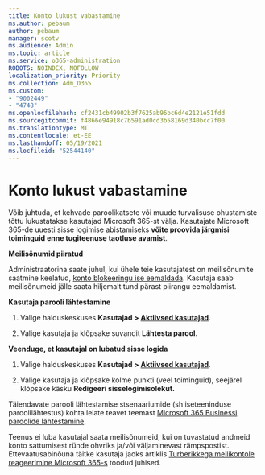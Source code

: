 ```yaml
---
title: Konto lukust vabastamine
ms.author: pebaum
author: pebaum
manager: scotv
ms.audience: Admin
ms.topic: article
ms.service: o365-administration
ROBOTS: NOINDEX, NOFOLLOW
localization_priority: Priority
ms.collection: Adm_O365
ms.custom:
- "9002449"
- "4748"
ms.openlocfilehash: cf2431cb49902b3f7625ab96bc6d4e2121e51fdd
ms.sourcegitcommit: f4866e94918c7b591ad0cd3b58169d340bcc7f00
ms.translationtype: MT
ms.contentlocale: et-EE
ms.lasthandoff: 05/19/2021
ms.locfileid: "52544140"
---
```

# <a name="unlocking-an-account"></a>Konto lukust vabastamine

Võib juhtuda, et kehvade paroolikatsete või muude turvalisuse ohustamiste tõttu lukustatakse kasutajad Microsoft 365-st välja. Kasutajate Microsoft 365-de uuesti sisse logimise abistamiseks **võite proovida järgmisi toiminguid enne tugiteenuse taotluse avamist**. 

**Meilisõnumid piiratud**

Administraatorina saate juhul, kui ühele teie kasutajatest on meilisõnumite saatmine keelatud, [konto blokeeringu ise eemaldada](/microsoft-365/security/office-365-security/removing-user-from-restricted-users-portal-after-spam). Kasutaja saab meilisõnumeid jälle saata hiljemalt tund pärast piirangu eemaldamist.

**Kasutaja parooli lähtestamine**

1. Valige halduskeskuses **Kasutajad > [Aktiivsed kasutajad](https://admin.microsoft.com/Adminportal/Home?source=applauncher#/users)**.

2. Valige kasutaja ja klõpsake suvandit **Lähtesta parool**.

**Veenduge, et kasutajal on lubatud sisse logida**

1. Valige halduskeskuses **Kasutajad > [Aktiivsed kasutajad](https://admin.microsoft.com/Adminportal/Home?source=applauncher#/users)**.

2. Valige kasutaja ja klõpsake kolme punkti (veel toiminguid), seejärel klõpsake käsku **Redigeeri sisselogimisolekut.**

Täiendavate parooli lähtestamise stsenaariumide (sh iseteeninduse paroolilähtestus) kohta leiate teavet teemast [Microsoft 365 Businessi paroolide lähtestamine](/microsoft-365/admin/add-users/reset-passwords).

Teenus ei luba kasutajal saata meilisõnumeid, kui on tuvastatud andmeid konto sattumisest ründe ohvriks ja/või väljaminevast rämpspostist. Ettevaatusabinõuna täitke kasutaja jaoks artiklis [Turberikkega meilikontole reageerimine Microsoft 365-s](/microsoft-365/security/office-365-security/responding-to-a-compromised-email-account) toodud juhised.

